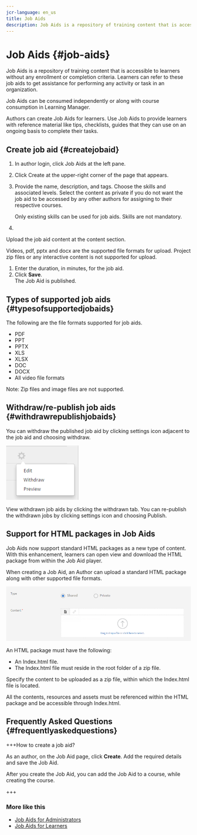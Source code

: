 ```yaml
---
jcr-language: en_us
title: Job Aids
description: Job Aids is a repository of training content that is accessible to learners without any enrollment or completion criteria. Learners can refer to these job aids to get assistance for performing any activity or task in an organization.
---
```



# Job Aids {#job-aids}

Job Aids is a repository of training content that is accessible to learners without any enrollment or completion criteria. Learners can refer to these job aids to get assistance for performing any activity or task in an organization.

Job Aids can be consumed independently or along with course consumption in Learning Manager.

Authors can create Job Aids for learners. Use Job Aids to provide learners with reference material like tips, checklists, guides that they can use on an ongoing basis to complete their tasks.

## Create job aid {#createjobaid}

1. In author login, click Job Aids at the left pane. 
1. Click Create at the upper-right corner of the page that appears.
1. Provide the name, description, and tags. Choose the skills and associated levels. Select the content as private if you do not want the job aid to be accessed by any other authors for assigning to their respective courses.

   Only existing skills can be used for job aids. Skills are not mandatory.

1.

   Upload the job aid content at the content section.

   Videos, pdf, pptx and docx are the supported file formats for upload. Project zip files or any interactive content is not supported for upload.

1. Enter the duration, in minutes, for the job aid.
1. Click **Save**.  
   The Job Aid is published.

## Types of supported job aids {#typesofsupportedjobaids}

The following are the file formats supported for job aids.

* PDF
* PPT
* PPTX
* XLS
* XLSX
* DOC
* DOCX
* All video file formats

Note: Zip files and image files are not supported.

## Withdraw/re-publish job aids {#withdrawrepublishjobaids}

You can withdraw the published job aid by clicking settings icon adjacent to the job aid and choosing withdraw.

![](assets/job-aid-withdraw.png)

View withdrawn job aids by clicking the withdrawn tab. You can re-publish the withdrawn jobs by clicking settings icon and choosing Publish.

## Support for HTML packages in Job Aids

Job Aids now support standard HTML packages as a new type of content. With this enhancement, learners can open view and download the HTML package from within the Job Aid player. 

When creating a Job Aid, an Author can upload a standard HTML package along with other supported file formats.

![](assets/html-job-aid.png)

An HTML package must have the following:

* An Index.html file. 
* The Index.html file must reside in the root folder of a zip file. 

Specify the content to be uploaded as a zip file, within which the Index.html file is located. 

All the contents, resources and assets must be referenced within the HTML package and be accessible through Index.html.

## Frequently Asked Questions {#frequentlyaskedquestions}

+++How to create a job aid?

As an author, on the Job Aid page, click **Create**. Add the required details and save the Job Aid.

After you create the Job Aid, you can add the Job Aid to a course, while creating the course.

+++

### More like this

* [Job Aids for Administrators](../../administrators/feature-summary/job-aids.md)
* [Job Aids for Learners](../../learners/feature-summary/job-aids.md)
